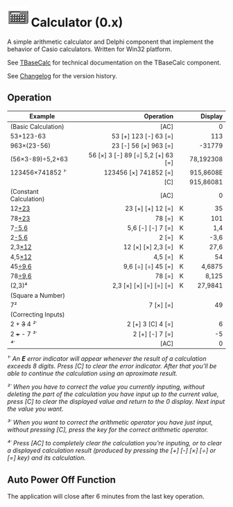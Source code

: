 # ![Icon Image](/resources/calculator-grid-icon_48.png) Calculator (0.x)
A simple arithmetic calculator and Delphi component that implement the behavior of Casio calculators. Written for Win32 platform.

See [TBaseCalc](TBaseCalc.md) for technical documentation on the TBaseCalc component.

See [Changelog](CHANGELOG.md) for the version history.

## Operation

| Example | Operation |   | Display |
| --- | ---: | ---: | ---: |
| (Basic Calculation) | [AC] |   | 0 |
| 53+123-63 | 53 [+] 123 [-] 63 [=] |   | 113 |
| 963×(23-56) | 23 [-] 56 [×] 963 [=] |   | -31779 |
| (56×3-89)÷5,2+63 | 56 [×] 3 [-] 89 [÷] 5,2 [+] 63 [=] |   | 78,192308 |
| 123456×741852 *¹˙* | 123456 [×] 741852 [=] |   | 915,8608E |
|   | [C] |   | 915,86081 |
| (Constant Calculation)  | [AC] |   | 0 |
| 12<u>+23</u> | 23 [+] [+] 12 [=] | K | 35 |
| 78<u>+23</u> | 78 [=] | K | 101 |
| 7<u>-5,6</u> | 5,6 [-] [-] 7 [=] | K | 1,4 |
| 2<u>-5,6</u> | 2 [=] | K | -3,6 |
| 2,3<u>×12</u> | 12 [×] [×] 2,3 [=] | K | 27,6 |
| 4,5<u>×12</u> | 4,5 [=] | K | 54 |
| 45<u>÷9,6</u> | 9,6 [÷] [÷] 45 [=] | K | 4,6875 |
| 78<u>÷9,6</u> | 78 [=] | K | 8,125 |
| (2,3)⁴ | 2,3 [×] [×] [=] [=] [=] | K | 27,9841 |
| (Square a Number) |   |   |   |
| 7² | 7 [×] [=] |   | 49 |
| (Correcting Inputs) |   |   |   |
| 2 + ~~3~~ 4 *²˙* | 2 [+] 3 [C] 4 [=] |   | 6 |
| 2 ~~+~~ - 7 *³˙* | 2 [+] [-] 7 [=] |   | -5 |
| *⁴˙* | [AC] |   | 0 |

*¹˙ An **E** error indicator will appear whenever the result of a calculation exceeds 8 digits. Press [C] to clear the error indicator. After that you'll be able to continue the calculation using an aproximate result.*

*²˙ When you have to correct the value you currently inputing, without deleting the part of the calculation you have input up to the current value, press [C] to clear the displayed value and return to the 0 display. Next input the value you want.*

*³˙ When you want to correct the arithmetic operator you have just input, without pressing [C], press the key for the correct arithmetic operator.*

*⁴˙ Press [AC] to completely clear the calculation you're inputing, or to clear a displayed calculation result (produced by pressing the [+] [-] [×] [÷] or [=] key) and its calculation.*

## Auto Power Off Function

The application will close after 6 minutes from the last key operation.



